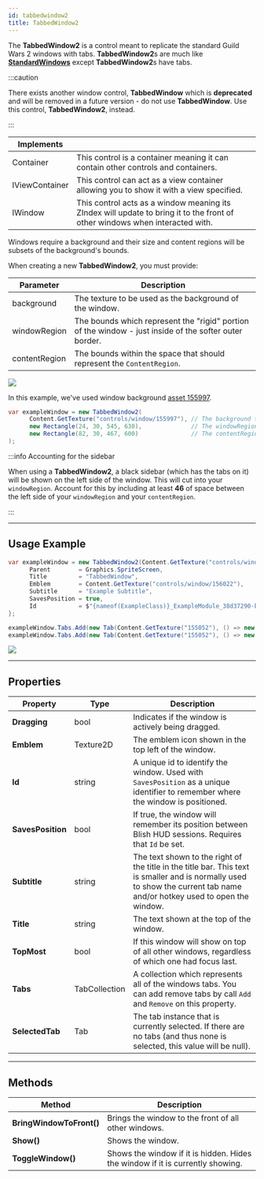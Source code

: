 ```yaml
---
id: tabbedwindow2
title: TabbedWindow2
---
```


The **TabbedWindow2** is a control meant to replicate the standard Guild Wars 2 windows with tabs.  **TabbedWindow2**s are much like **[StandardWindows](standardwindow)** except **TabbedWindow2**s have tabs.

:::caution

There exists another window control, **TabbedWindow** which is **deprecated** and will be removed in a future version - do not use **TabbedWindow**.  Use this control, **TabbedWindow2**, instead.

:::

|Implements| |
|-|-|
|Container|This control is a container meaning it can contain other controls and containers.|
|IViewContainer|This control can act as a view container allowing you to show it with a view specified.|
|IWindow|This control acts as a window meaning its ZIndex will update to bring it to the front of other windows when interacted with.|

Windows require a background and their size and content regions will be subsets of the background's bounds.

When creating a new **TabbedWindow2**, you must provide:

|Parameter|Description|
|-|-|
|background|The texture to be used as the background of the window.|
|windowRegion|The bounds which represent the "rigid" portion of the window - just inside of the softer outer border.|
|contentRegion|The bounds within the space that should represent the `ContentRegion`.|

<img src="/img/docs/controls/window/rawBackgroundExample2.png" />

In this example, we've used window background [asset 155997](https://assets.gw2dat.com/155997.png).

```cs
var exampleWindow = new TabbedWindow2(
      Content.GetTexture("controls/window/155997"), // The background texture of the window.
      new Rectangle(24, 30, 545, 630),              // The windowRegion
      new Rectangle(82, 30, 467, 600)               // The contentRegion
);
```

:::info Accounting for the sidebar

When using a **TabbedWindow2**, a black sidebar (which has the tabs on it) will be shown on the left side of the window.  This will cut into your `windowRegion`.  Account for this by including at least **46** of space between the left side of your `windowRegion` and your `contentRegion`.

:::

---

## Usage Example

```cs
var exampleWindow = new TabbedWindow2(Content.GetTexture("controls/window/155985"), new Rectangle(24, 30, 545, 630), new Rectangle(82, 30, 467, 600)) {
      Parent        = Graphics.SpriteScreen,
      Title         = "TabbedWindow",
      Emblem        = Content.GetTexture("controls/window/156022"),
      Subtitle      = "Example Subtitle",
      SavesPosition = true,
      Id            = $"{nameof(ExampleClass)}_ExampleModule_38d37290-b5f9-447d-97ea-45b0b50e5f56"
};

exampleWindow.Tabs.Add(new Tab(Content.GetTexture("155052"), () => new OverlaySettingsView(), "Settings"));
exampleWindow.Tabs.Add(new Tab(Content.GetTexture("155052"), () => new AboutView(), "About Blish HUD"));
```

<img src="/img/docs/controls/window/liveBackgroundExample2.png" />

---

## Properties
|Property|Type|Description|
|-|-|-|
|**Dragging**|bool|Indicates if the window is actively being dragged.|
|**Emblem**|Texture2D|The emblem icon shown in the top left of the window.|
|**Id**|string|A unique id to identify the window. Used with `SavesPosition` as a unique identifier to remember where the window is positioned.|
|**SavesPosition**|bool|If true, the window will remember its position between Blish HUD sessions. Requires that `Id` be set.|
|**Subtitle**|string|The text shown to the right of the title in the title bar. This text is smaller and is normally used to show the current tab name and/or hotkey used to open the window.|
|**Title**|string|The text shown at the top of the window.|
|**TopMost**|bool|If this window will show on top of all other windows, regardless of which one had focus last.|
|**Tabs**|TabCollection|A collection which represents all of the windows tabs.  You can add remove tabs by call `Add` and `Remove` on this property.|
|**SelectedTab**|Tab|The tab instance that is currently selected.  If there are no tabs (and thus none is selected, this value will be null).|

---

## Methods

|Method|Description|
|-|-|
|**BringWindowToFront()**|Brings the window to the front of all other windows.|
|**Show()**|Shows the window.|
|**ToggleWindow()**|Shows the window if it is hidden. Hides the window if it is currently showing.|